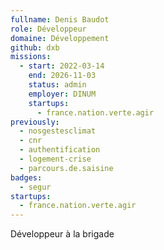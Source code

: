 ```yaml
---
fullname: Denis Baudot
role: Développeur
domaine: Développement
github: dxb
missions:
  - start: 2022-03-14
    end: 2026-11-03
    status: admin
    employer: DINUM
    startups:
      - france.nation.verte.agir
previously:
  - nosgestesclimat
  - cnr
  - authentification
  - logement-crise
  - parcours.de.saisine
badges:
  - segur
startups:
  - france.nation.verte.agir
---
```

Développeur à la brigade